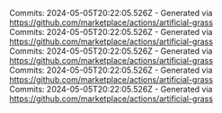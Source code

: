 Commits: 2024-05-05T20:22:05.526Z - Generated via https://github.com/marketplace/actions/artificial-grass
<br>
Commits: 2024-05-05T20:22:05.526Z - Generated via https://github.com/marketplace/actions/artificial-grass
<br>
Commits: 2024-05-05T20:22:05.526Z - Generated via https://github.com/marketplace/actions/artificial-grass
<br>
Commits: 2024-05-05T20:22:05.526Z - Generated via https://github.com/marketplace/actions/artificial-grass
<br>
Commits: 2024-05-05T20:22:05.526Z - Generated via https://github.com/marketplace/actions/artificial-grass
<br>
